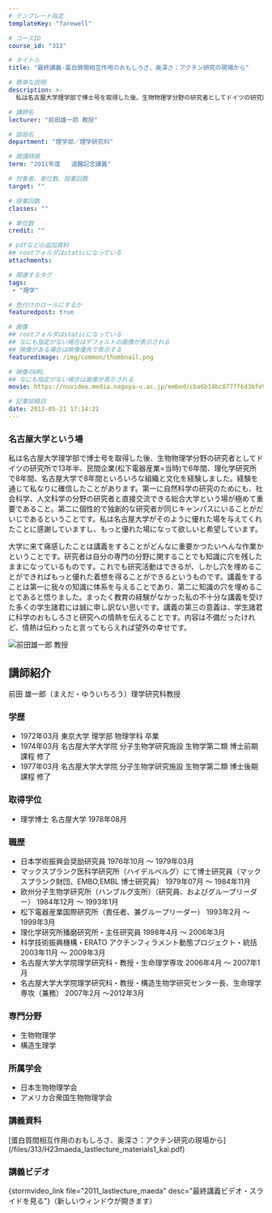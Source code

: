 ```yaml
---
# テンプレート指定
templateKey: "farewell"

# コースID
course_id: "313"

# タイトル
title: "最終講義-蛋白質間相互作用のおもしろさ、奥深さ：アクチン研究の現場から"

# 簡単な説明
description: >-
  私は名古屋大学理学部で博士号を取得した後、生物物理学分野の研究者としてドイツの研究所で13年半、民間企業(松下電器産業=当時)で6年間、理化学研究所で8年間、名古屋大学で8年間といろいろな組織と文...

# 講師名
lecturer: "前田雄一郎 教授"

# 部局名
department: "理学部／理学研究科"

# 開講時限
term: "2011年度	退職記念講義"

# 対象者、単位数、授業回数
target: ""

# 授業回数
classes: ""

# 単位数
credit: ""

# pdfなどの追加資料
## rootフォルダはstaticになっている
attachments: 

# 関連するタグ
tags:
 - "理学"

# 色付けのロールにするか
featuredpost: true

# 画像
## rootフォルダはstaticになっている
## なにも指定がない場合はデフォルトの画像が表示される
## 映像がある場合は映像優先で表示する
featuredimage: /img/common/thumbnail.png

# 映像のURL
## なにも指定がない場合は画像が表示される
movie: https://nuvideo.media.nagoya-u.ac.jp/embed/cba6b14bc8777f6d3bfe9f0309f881cf4ef47951

# 記事投稿日
date: 2013-05-21 17:14:21
---
```



### 名古屋大学という場

私は名古屋大学理学部で博士号を取得した後、生物物理学分野の研究者としてドイツの研究所で13年半、民間企業(松下電器産業=当時)で6年間、理化学研究所で8年間、名古屋大学で8年間といろいろな組織と文化を経験しました。経験を通じて私なりに確信したことがあります。第一に自然科学の研究のためにも、社会科学、人文科学の分野の研究者と直接交流できる総合大学という場が極めて重要であること。第二に個性的で独創的な研究者が同じキャンパスにいることがだいじであるということです。私は名古屋大学がそのように優れた場を与えてくれたことに感謝していますし、もっと優れた場になって欲しいと希望しています。

大学に来て痛感したことは講義をすることがどんなに重要かつたいへんな作業かということです。研究者は自分の専門の分野に関することでも知識に穴を残したままになっているものです。これでも研究活動はできるが、しかし穴を埋めることができればもっと優れた着想を得ることができるというものです。講義をすることは第一に我々の知識に体系を与えることであり、第二に知識の穴を埋めることであると悟りました。まったく教育の経験がなかった私の不十分な講義を受けた多くの学生諸君には誠に申し訳ない思いです。講義の第三の意義は、学生諸君に科学のおもしろさと研究への情熱を伝えることです。内容は不備だったけれど、情熱は伝わったと言ってもらえれば望外の幸せです。



![前田雄一郎 教授](/files/313/s_y_maeda.jpg) 
## 講師紹介

前田 雄一郎（まえだ・ゆういちろう）理学研究科教授

### 学歴

* 1972年03月 東京大学 理学部 物理学科 卒業
* 1974年03月 名古屋大学大学院 分子生物学研究施設 生物学第二類 博士前期課程 修了
* 1977年03月 名古屋大学大学院 分子生物学研究施設 生物学第二類 博士後期課程 修了

### 取得学位

* 理学博士 名古屋大学 1978年08月

### 職歴

* 日本学術振興会奨励研究員 1976年10月 〜 1979年03月
* マックスプランク医科学研究所（ハイデルベルグ）にて博士研究員（マックスプランク財団、EMBO,EMBL 博士研究員） 1979年07月 〜 1984年11月
* 欧州分子生物学研究所（ハンブルグ支所）（研究員、およびグループリーダー） 1984年12月 〜 1993年1月
* 松下電器産業国際研究所（責任者、兼グループリーダー） 1993年2月 〜 1999年3月
* 理化学研究所播磨研究所・主任研究員 1998年4月 〜 2006年3月
* 科学技術振興機構・ERATO アクチンフィラメント動態プロジェクト・統括 2003年11月 〜 2009年3月
* 名古屋大学大学院理学研究科・教授・生命理学専攻 2006年4月 〜 2007年1月
* 名古屋大学大学院理学研究科・教授・構造生物学研究センター長、生命理学専攻（兼務） 2007年2月 〜2012年3月

### 専門分野

* 生物物理学
* 構造生理学

### 所属学会

* 日本生物物理学会
* アメリカ合衆国生物物理学会


<h3>講義資料</h3>

<p>
[蛋白質間相互作用のおもしろさ、奥深さ：アクチン研究の現場から](/files/313/H23maeda_lastlecture_materials1_kai.pdf) 
</p>

<h3>講義ビデオ</h3>
<p>
{stormvideo_link file="2011_lastlecture_maeda" desc="最終講義ビデオ・スライドを見る"}（新しいウィンドウが開きます）
</p>